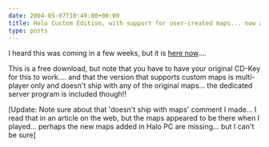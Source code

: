 ```yaml
---
date: 2004-05-07T10:49:00+00:00
title: Halo Custom Edition, with support for user-created maps... now available...
type: posts
---
```

I heard this was coming in a few weeks, but it is [here now](http://gbxforums.gearboxsoftware.com//showflat.php?Cat=&Board=Halo&Number=181661&page=0&view=collapsed&sb=5&o=&fpart=1)....

This is a free download, but note that you have to have your original CD-Key for this to work.... and that the version that supports custom maps is multi-player only and doesn't ship with any of the original maps... the dedicated server program is included though!!



[Update: Note sure about that 'doesn't ship with maps' comment I made... I read that in an article on the web, but the maps appeared to be there when I played... perhaps the new maps added in Halo PC are missing... but I can't be sure]

